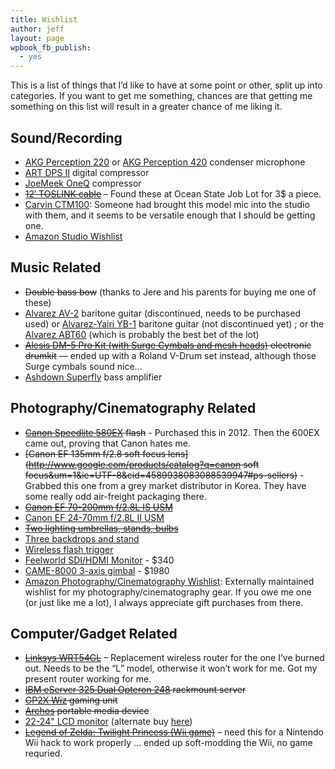 ```yaml
---
title: Wishlist
author: jeff
layout: page
wpbook_fb_publish:
  - yes
---
```


This is a list of things that I’d like to have at some point or other, split up into categories. If you want to get me something, chances are that getting me something on this list will result in a greater chance of me liking it.

## Sound/Recording

*   [AKG Perception 220](http://www.zzounds.com/item--AKGPERCEPTION220) or [AKG Perception 420](http://www.zzounds.com/item--AKGPERCEPTION420) condenser microphone
*   [ART DPS II](http://www.zzounds.com/item--ARTDPSII) digital compressor
*   [JoeMeek OneQ](http://www.zzounds.com/item--JOEONEQ) compressor
*   <del>[12′ TOSLINK cable](http://www.geekbro.com/index.cfm/hurl/page=product/itemid=699467?source=GoogleBase)</del> – Found these at Ocean State Job Lot for 3$ a piece.
*   [Carvin CTM100](http://www.carvinguitars.com/products/CTM100): Someone had brought this model mic into the studio with them, and it seems to be versatile enough that I should be getting one.
*   [Amazon Studio Wishlist](http://www.amazon.com/registry/wishlist/2TWP127J38CO1/)

## Music Related

*   <del>Double bass bow</del> (thanks to Jere and his parents for buying me one of these)
*   [Alvarez AV-2](http://www.elderly.com/items/20U-9477.htm) baritone guitar (discontinued, needs to be purchased used) or [Alvarez-Yairi YB-1](http://guitars.musiciansfriend.com/product/Alvarez-Yairi-YB1-Jumbo-Baritone?sku=518851) baritone guitar (not discontinued yet) ; or the [Alvarez ABT60](http://www.zzounds.com/item--ALVABT60) (which is probably the best bet of the lot)
*   <del>[Alesis DM-5 Pro Kit (with Surge Cymbals and mesh heads)](http://www.zzounds.com/item--ALEDM5PROKIT) electronic drumkit</del> — ended up with a Roland V-Drum set instead, although those Surge cymbals sound nice…
*   [Ashdown Superfly](http://www.zzounds.com/item--ASDALSF500) bass amplifier

## Photography/Cinematography Related

*   <del>[Canon Speedlite 580EX](http://www.usa.canon.com/consumer/controller?act=ModelInfoAct&fcategoryid=141&modelid=10514) flash</del> - Purchased this in 2012. Then the 600EX came out, proving that Canon hates me.
*   <del>[Canon EF 135mm f/2.8 soft focus lens](http://www.google.com/products/catalog?q=canon soft focus&um=1&ie=UTF-8&cid=4589938083088539947#ps-sellers)</del> - Grabbed this one from a grey market distributor in Korea. They have some really odd air-freight packaging there.
*   <del>[Canon EF 70-200mm f/2.8L IS USM](http://photo.net/equipment/canon/70-200)</del>
*   [Canon EF 24-70mm f/2.8L II USM](http://amzn.to/189gQmi)
*   <del>[Two lighting umbrellas, stands, bulbs](http://cgi.ebay.com/Photo-Studio-Light-Umbrella-Lighting-Essentials-FBB57_W0QQitemZ390165706188QQihZ026QQcategoryZ79009QQssPageNameZWDVWQQrdZ1QQcmdZViewItem)</del>
*   [Three backdrops and stand](http://cgi.ebay.com/Portrait-Backdrop-Background-Stand-3-Muslins-MS03-/260614029943)
*   [Wireless flash trigger](http://cgi.ebay.com/PT-04-Wireless-Flash-Trigger-CANON-EOS-DSLR-SPEEDLIGHT-/280565851558)
*   [Feelworld SDI/HDMI Monitor](http://www.ebay.com/itm/US-SHIPPING-Feelworld-10-1-IPS-SCREEN-1280-800-LCD-HD-SDI-HDMI-Camera-Monitor-/181396222663) - $340
*   [CAME-8000 3-axis gimbal](http://www.came-tv.com/preorder-came8000-gimbal-for-bmcc-and-red-camera-p-566.html) - $1980
*   [Amazon Photography/Cinematography Wishlist](http://www.amazon.com/registry/wishlist/24PJBXIODO1IK/): Externally maintained wishlist for my photography/cinematography gear. If you owe me one (or just like me a lot), I always appreciate gift purchases from there.

## Computer/Gadget Related

*   <del>[Linksys WRT54GL](http://amzn.to/1dZ1mnf)</del> – Replacement wireless router for the one I’ve burned out. Needs to be the “L” model, otherwise it won’t work for me. Got my present router working for me.
*   <del>[IBM eServer 325 Dual Opteron 248](http://www.geeks.com/details.asp?invtid=E325-R&cat=SYS) rackmount server</del>
*   <del>[GP2X Wiz](http://gp2xwiz.com/) gaming unit</del>
*   <del>[Archos](http://www.archos.com/?country=global&lang=en) portable media device</del>
*   [22-24" LCD monitor](http://www.geeks.com/details.asp?invtid=TS-22W7H-R&cat=MON) (alternate buy [here](http://www.mwave.com/mwave/SkuSearch_v2.asp?SCriteria=AA75008))
*   <del>[Legend of Zelda: Twilight Princess (Wii game)](http://videogamegeeks.com/productcart/pc/viewPrd.asp?idproduct=1956&idcategory=29)</del> – need this for a Nintendo Wii hack to work properly … ended up soft-modding the Wii, no game requried.

